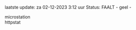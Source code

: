 laatste update: 
za 02-12-2023  3:12   uur 
Status: FAALT - geel - 
<div class="service Y">microstation</div><div class="service G">httpstat</div>